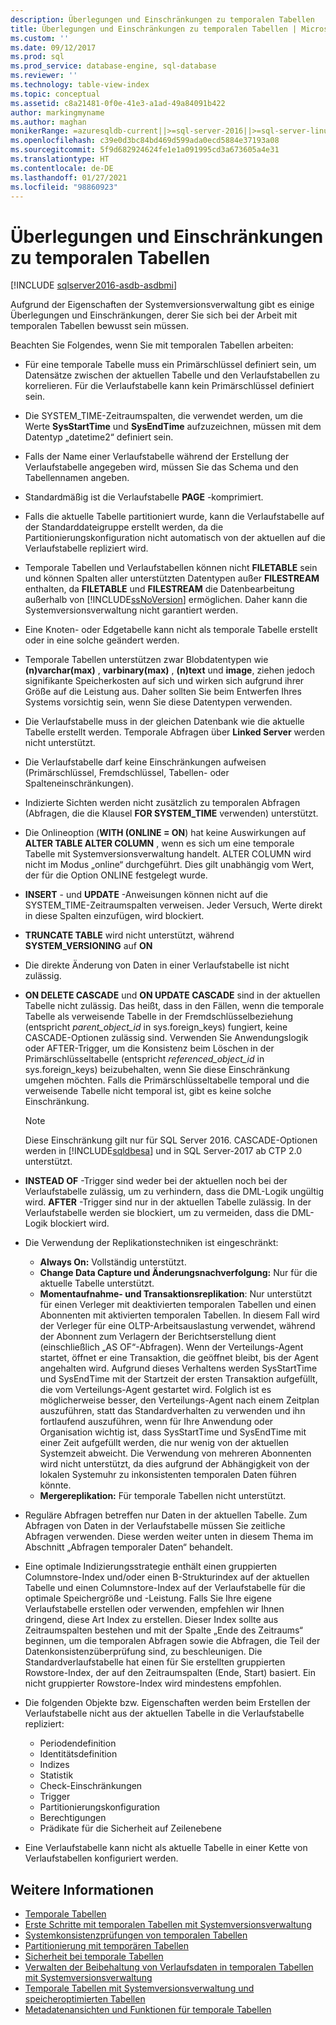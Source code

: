 ```yaml
---
description: Überlegungen und Einschränkungen zu temporalen Tabellen
title: Überlegungen und Einschränkungen zu temporalen Tabellen | Microsoft-Dokumentation
ms.custom: ''
ms.date: 09/12/2017
ms.prod: sql
ms.prod_service: database-engine, sql-database
ms.reviewer: ''
ms.technology: table-view-index
ms.topic: conceptual
ms.assetid: c8a21481-0f0e-41e3-a1ad-49a84091b422
author: markingmyname
ms.author: maghan
monikerRange: =azuresqldb-current||>=sql-server-2016||>=sql-server-linux-2017||=azuresqldb-mi-current
ms.openlocfilehash: c39e0d3bc84bd469d599ada0ecd5884e37193a08
ms.sourcegitcommit: 5f9d682924624fe1e1a091995cd3a673605a4e31
ms.translationtype: HT
ms.contentlocale: de-DE
ms.lasthandoff: 01/27/2021
ms.locfileid: "98860923"
---
```

# <a name="temporal-table-considerations-and-limitations"></a>Überlegungen und Einschränkungen zu temporalen Tabellen


[!INCLUDE [sqlserver2016-asdb-asdbmi](../../includes/applies-to-version/sqlserver2016-asdb-asdbmi.md)]


Aufgrund der Eigenschaften der Systemversionsverwaltung gibt es einige Überlegungen und Einschränkungen, derer Sie sich bei der Arbeit mit temporalen Tabellen bewusst sein müssen.

Beachten Sie Folgendes, wenn Sie mit temporalen Tabellen arbeiten:

- Für eine temporale Tabelle muss ein Primärschlüssel definiert sein, um Datensätze zwischen der aktuellen Tabelle und den Verlaufstabellen zu korrelieren. Für die Verlaufstabelle kann kein Primärschlüssel definiert sein.
- Die SYSTEM_TIME-Zeitraumspalten, die verwendet werden, um die Werte **SysStartTime** und **SysEndTime** aufzuzeichnen, müssen mit dem Datentyp „datetime2“ definiert sein.
- Falls der Name einer Verlaufstabelle während der Erstellung der Verlaufstabelle angegeben wird, müssen Sie das Schema und den Tabellennamen angeben.
- Standardmäßig ist die Verlaufstabelle **PAGE** -komprimiert.
- Falls die aktuelle Tabelle partitioniert wurde, kann die Verlaufstabelle auf der Standarddateigruppe erstellt werden, da die Partitionierungskonfiguration nicht automatisch von der aktuellen auf die Verlaufstabelle repliziert wird.
- Temporale Tabellen und Verlaufstabellen können nicht **FILETABLE** sein und können Spalten aller unterstützten Datentypen außer **FILESTREAM** enthalten, da **FILETABLE** und **FILESTREAM** die Datenbearbeitung außerhalb von [!INCLUDE[ssNoVersion](../../includes/ssnoversion-md.md)] ermöglichen. Daher kann die Systemversionsverwaltung nicht garantiert werden.
- Eine Knoten- oder Edgetabelle kann nicht als temporale Tabelle erstellt oder in eine solche geändert werden.
- Temporale Tabellen unterstützen zwar Blobdatentypen wie **(n)varchar(max)** , **varbinary(max)** , **(n)text** und **image**, ziehen jedoch signifikante Speicherkosten auf sich und wirken sich aufgrund ihrer Größe auf die Leistung aus. Daher sollten Sie beim Entwerfen Ihres Systems vorsichtig sein, wenn Sie diese Datentypen verwenden.
- Die Verlaufstabelle muss in der gleichen Datenbank wie die aktuelle Tabelle erstellt werden. Temporale Abfragen über **Linked Server** werden nicht unterstützt.
- Die Verlaufstabelle darf keine Einschränkungen aufweisen (Primärschlüssel, Fremdschlüssel, Tabellen- oder Spalteneinschränkungen).
- Indizierte Sichten werden nicht zusätzlich zu temporalen Abfragen (Abfragen, die die Klausel **FOR SYSTEM_TIME** verwenden) unterstützt.
- Die Onlineoption (**WITH (ONLINE = ON**) hat keine Auswirkungen auf **ALTER TABLE ALTER COLUMN** , wenn es sich um eine temporale Tabelle mit Systemversionsverwaltung handelt. ALTER COLUMN wird nicht im Modus „online“ durchgeführt. Dies gilt unabhängig vom Wert, der für die Option ONLINE festgelegt wurde.
- **INSERT** - und **UPDATE** -Anweisungen können nicht auf die SYSTEM_TIME-Zeitraumspalten verweisen. Jeder Versuch, Werte direkt in diese Spalten einzufügen, wird blockiert.
- **TRUNCATE TABLE** wird nicht unterstützt, während **SYSTEM_VERSIONING** auf **ON**
- Die direkte Änderung von Daten in einer Verlaufstabelle ist nicht zulässig.
- **ON DELETE CASCADE** und **ON UPDATE CASCADE** sind in der aktuellen Tabelle nicht zulässig. Das heißt, dass in den Fällen, wenn die temporale Tabelle als verweisende Tabelle in der Fremdschlüsselbeziehung (entspricht *parent_object_id* in sys.foreign_keys) fungiert, keine CASCADE-Optionen zulässig sind. Verwenden Sie Anwendungslogik oder AFTER-Trigger, um die Konsistenz beim Löschen in der Primärschlüsseltabelle (entspricht *referenced_object_id* in sys.foreign_keys) beizubehalten, wenn Sie diese Einschränkung umgehen möchten. Falls die Primärschlüsseltabelle temporal und die verweisende Tabelle nicht temporal ist, gibt es keine solche Einschränkung.

  > [!NOTE]
  > Diese Einschränkung gilt nur für SQL Server 2016. CASCADE-Optionen werden in [!INCLUDE[sqldbesa](../../includes/sqldbesa-md.md)] und in SQL Server-2017 ab CTP 2.0 unterstützt.

- **INSTEAD OF** -Trigger sind weder bei der aktuellen noch bei der Verlaufstabelle zulässig, um zu verhindern, dass die DML-Logik ungültig wird. **AFTER** -Trigger sind nur in der aktuellen Tabelle zulässig. In der Verlaufstabelle werden sie blockiert, um zu vermeiden, dass die DML-Logik blockiert wird.
- Die Verwendung der Replikationstechniken ist eingeschränkt:

  - **Always On:** Vollständig unterstützt.
  - **Change Data Capture und Änderungsnachverfolgung:** Nur für die aktuelle Tabelle unterstützt.
  - **Momentaufnahme- und Transaktionsreplikation**: Nur unterstützt für einen Verleger mit deaktivierten temporalen Tabellen und einen Abonnenten mit aktivierten temporalen Tabellen. In diesem Fall wird der Verleger für eine OLTP-Arbeitsauslastung verwendet, während der Abonnent zum Verlagern der Berichtserstellung dient (einschließlich „AS OF“-Abfragen). Wenn der Verteilungs-Agent startet, öffnet er eine Transaktion, die geöffnet bleibt, bis der Agent angehalten wird. Aufgrund dieses Verhaltens werden SysStartTime und SysEndTime mit der Startzeit der ersten Transaktion aufgefüllt, die vom Verteilungs-Agent gestartet wird. Folglich ist es möglicherweise besser, den Verteilungs-Agent nach einem Zeitplan auszuführen, statt das Standardverhalten zu verwenden und ihn fortlaufend auszuführen, wenn für Ihre Anwendung oder Organisation wichtig ist, dass SysStartTime und SysEndTime mit einer Zeit aufgefüllt werden, die nur wenig von der aktuellen Systemzeit abweicht. Die Verwendung von mehreren Abonnenten wird nicht unterstützt, da dies aufgrund der Abhängigkeit von der lokalen Systemuhr zu inkonsistenten temporalen Daten führen könnte.
  - **Mergereplikation:** Für temporale Tabellen nicht unterstützt.

- Reguläre Abfragen betreffen nur Daten in der aktuellen Tabelle. Zum Abfragen von Daten in der Verlaufstabelle müssen Sie zeitliche Abfragen verwenden. Diese werden weiter unten in diesem Thema im Abschnitt „Abfragen temporaler Daten“ behandelt.
- Eine optimale Indizierungsstrategie enthält einen gruppierten Columnstore-Index und/oder einen B-Strukturindex auf der aktuellen Tabelle und einen Columnstore-Index auf der Verlaufstabelle für die optimale Speichergröße und -Leistung. Falls Sie Ihre eigene Verlaufstabelle erstellen oder verwenden, empfehlen wir Ihnen dringend, diese Art Index zu erstellen. Dieser Index sollte aus Zeitraumspalten bestehen und mit der Spalte „Ende des Zeitraums“ beginnen, um die temporalen Abfragen sowie die Abfragen, die Teil der Datenkonsistenzüberprüfung sind, zu beschleunigen. Die Standardverlaufstabelle hat einen für Sie erstellten gruppierten Rowstore-Index, der auf den Zeitraumspalten (Ende, Start) basiert. Ein nicht gruppierter Rowstore-Index wird mindestens empfohlen.
- Die folgenden Objekte bzw. Eigenschaften werden beim Erstellen der Verlaufstabelle nicht aus der aktuellen Tabelle in die Verlaufstabelle repliziert:

  - Periodendefinition
  - Identitätsdefinition
  - Indizes
  - Statistik
  - Check-Einschränkungen
  - Trigger
  - Partitionierungskonfiguration
  - Berechtigungen
  - Prädikate für die Sicherheit auf Zeilenebene

- Eine Verlaufstabelle kann nicht als aktuelle Tabelle in einer Kette von Verlaufstabellen konfiguriert werden.

## <a name="see-also"></a>Weitere Informationen

- [Temporale Tabellen](../../relational-databases/tables/temporal-tables.md)
- [Erste Schritte mit temporalen Tabellen mit Systemversionsverwaltung](../../relational-databases/tables/getting-started-with-system-versioned-temporal-tables.md)
- [Systemkonsistenzprüfungen von temporalen Tabellen](../../relational-databases/tables/temporal-table-system-consistency-checks.md)
- [Partitionierung mit temporären Tabellen](../../relational-databases/tables/partitioning-with-temporal-tables.md)
- [Sicherheit bei temporale Tabellen](../../relational-databases/tables/temporal-table-security.md)
- [Verwalten der Beibehaltung von Verlaufsdaten in temporalen Tabellen mit Systemversionsverwaltung](../../relational-databases/tables/manage-retention-of-historical-data-in-system-versioned-temporal-tables.md)
- [Temporale Tabellen mit Systemversionsverwaltung und speicheroptimierten Tabellen](../../relational-databases/tables/system-versioned-temporal-tables-with-memory-optimized-tables.md)
- [Metadatenansichten und Funktionen für temporale Tabellen](../../relational-databases/tables/temporal-table-metadata-views-and-functions.md)
